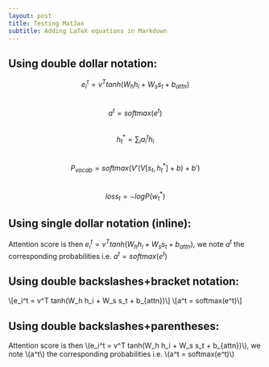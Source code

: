 ```yaml
---
layout: post
title: Testing MatJax
subtitle: Adding LaTeX equations in Markdown
---
```


## Using double dollar notation:   

$$e_i^t = v^T tanh(W_h h_i + W_s s_t + b_{attn})$$   
$$a^t = softmax(e^t)$$    
$$h_t^* = \sum_i{a_i^th_i}$$   
$$P_{vocab}= softmax(V'(V[s_t, h_t^*]+b)+b')$$    
$$loss_t = -log P(w_t^*)$$   
   
## Using single dollar notation (inline):
Attention score is then $e_i^t = v^T tanh(W_h h_i + W_s s_t + b_{attn})$, we note $a^t$ the corresponding probabilities i.e. $a^t = softmax(e^t)$

## Using double backslashes+bracket notation:
\\[e_i^t = v^T tanh(W_h h_i + W_s s_t + b_{attn})\\]
\\[a^t = softmax(e^t)\\]

## Using double backslashes+parentheses:
Attention score is then \\(e_i^t = v^T tanh(W_h h_i + W_s s_t + b_{attn})\\), we note \\(a^t\\) the corresponding probabilities i.e. \\(a^t = softmax(e^t)\\)
